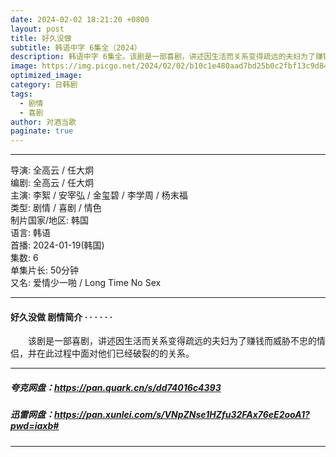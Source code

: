 ```yaml
---
date: 2024-02-02 18:21:20 +0800
layout: post
title: 好久没做
subtitle: 韩语中字 6集全（2024）
description: 韩语中字 6集全。该剧是一部喜剧，讲述因生活而关系变得疏远的夫妇为了赚钱而威胁不忠的情侣，并在此过程中面对他们已经破裂的的关系。...
image: https://img.picgo.net/2024/02/02/b10c1e480aad7bd25b0c2fbf13c9d843ddb40acc64193ab1.webp
optimized_image: 
category: 日韩剧
tags:
  - 剧情
  - 喜剧
author: 对酒当歌
paginate: true
---
```


---

导演: 全高云 / 任大炯  
编剧: 全高云 / 任大炯  
主演: 李絮 / 安宰弘 / 金玺碧 / 李学周 / 杨末福  
类型: 剧情 / 喜剧 / 情色  
制片国家/地区: 韩国  
语言: 韩语  
首播: 2024-01-19(韩国)  
集数: 6  
单集片长: 50分钟  
又名: 爱情少一啪 / Long Time No Sex  

---

#### 好久没做 剧情简介 · · · · · ·

　　该剧是一部喜剧，讲述因生活而关系变得疏远的夫妇为了赚钱而威胁不忠的情侣，并在此过程中面对他们已经破裂的的关系。

---

##### 夸克网盘：<https://pan.quark.cn/s/dd74016c4393>

##### 迅雷网盘：<https://pan.xunlei.com/s/VNpZNse1HZfu32FAx76eE2ooA1?pwd=iaxb#>

---
